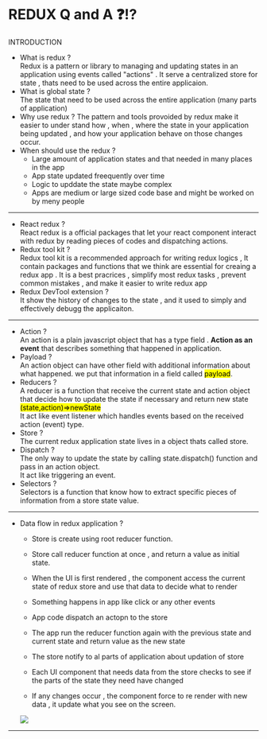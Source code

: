 # REDUX Q and A ❓⁉

INTRODUCTION

- What is redux ? <br /> 
    Redux is a pattern or library to managing and updating states in an application using events called "actions" . It serve a centralized store for state , thats need to be used across the entire applicaion.
- What is global state ? <br />
    The state that need to be used across the entire application (many parts of application)
- Why use redux ? 
    The pattern and tools provoided by redux make it easier to under stand how , when , where the state in your application being updated , and how your application behave on those changes occur.
- When should use the redux ? <br />
    * Large amount of application states and that needed in many places in the app
    * App state updated freequently over time
    * Logic to upddate the state maybe complex
    * Apps are medium or large sized code base and might be worked on by meny people
<hr />

- React redux ? <br />
    React redux is a  official packages that let your react component interact with redux by reading pieces of codes and dispatching actions.
- Redux tool kit ? <br />
    Redux tool kit is a recommended approach for writing redux logics , It contain packages and functions that we think are essential for creaing a redux app . It is a best pracrices , simplify most redux tasks , prevent common mistakes , and make it easier to write redux app
- Redux DevTool extension ? <br />
    It show the history of changes to the state , and it used to simply and effectively debugg the applicaiton.

<hr />

- Action ? <br />
    An action is a plain javascript object that has a type field . <b>Action as an event</b> that describes something that happened in application.
- Payload ? <br />
    An action object can have other field with additional information about what happened. we put that information in a field called <mark>payload</mark>.
- Reducers ? <br />
    A reducer is a function that receive the current state and action object that decide how to update the state if necessary and return new state <mark>(state,action)=>newState</mark><br />
    It act like event listener which handles events based on the received action (event) type.
- Store ?<br />
    The current redux application state lives in a object thats called store.
- Dispatch ? <br />
    The only way to update the state by calling state.dispatch() function and pass in an action object.<br />
    It act like triggering an event.
- Selectors ? <br />
    Selectors is a function that know how to extract specific pieces of information from a store state value.
<hr />

- Data flow in redux application ? <br />
    * Store is create using root reducer function.
    * Store call reducer function at once , and return a value as initial state.
    * When the UI is first rendered , the component access the current state of redux store and use that data to decide what to render


    * Something happens in app like click or any other events
    * App code dispatch an actopn to the store
    * The app run the reducer function again with the previous state and current state and return value as the new state
    * The store notify to al parts of application about updation of store
    * Each UI component that needs data from the store checks to see if the parts of the state they need have changed 
    * If any changes occur , the component force to re render with new data , it update what you see on the screen.

    <img src="https://redux.js.org/assets/images/ReduxDataFlowDiagram-49fa8c3968371d9ef6f2a1486bd40a26.gif" />
<hr/>
    
